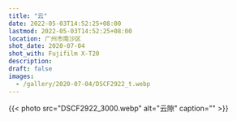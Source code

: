 ```yaml
---
title: "云"
date: 2022-05-03T14:52:25+08:00
lastmod: 2022-05-03T14:52:25+08:00
location: 广州市南沙区
shot_date: 2020-07-04
shot_with: Fujifilm X-T20
description: 
draft: false
images:
  - /gallery/2020-07-04/DSCF2922_t.webp
---
```


{{< photo src="DSCF2922_3000.webp" alt="云隙" caption="" >}}
